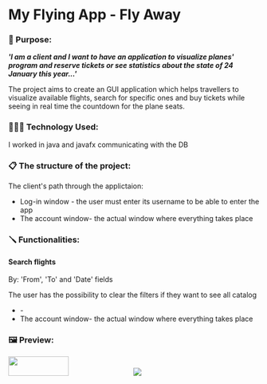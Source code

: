 <h1>My Flying App - Fly Away </h1>
<h3>🎯 Purpose: </h3>

<b><em>'I am a client and I want to have an application to visualize planes' program and reserve tickets or see statistics about the state of 24 January this year...'</em></b>
<br>
<p>The project aims to create an GUI application which helps travellers to visualize available flights, search for specific ones and buy tickets while seeing in real time the countdown for the plane seats.</p>

<h3>👩🏻‍💻 Technology Used:</h3>
<p>I worked in java and javafx communicating with the DB</p>
<h3>📋 The structure of the project:</h3>
<p>The client's path through the applictaion:
<ul>
<li>Log-in window - the user must enter its username to be able to enter the app</li>
<li>The account window- the actual window where everything takes place</li>
</ul>
</p>
<h3>🪛 Functionalities:</h3>
 <h4>Search flights</h4>
 <p>By: 'From', 'To' and 'Date' fields</p>
 <p>The user has the possibility to clear the filters if they want to see all catalog</p>
<ul>
 
<li> -  </li>
<li>The account window- the actual window where everything takes place</li>
</ul>
</p>
<h3>🖼️ Preview:</h3>

<div>
  <img src="https://github.com/Alexandra7a/FlyAway/assets/63046754/97fbbd2c-c109-4ffc-b132-ebeb7203f530" width="49%" height="10%"/>
  <img src="https://github.com/Alexandra7a/FlyAway/assets/63046754/b2918507-2e10-4e7b-98a0-092fcbc5f767" />

</div>
